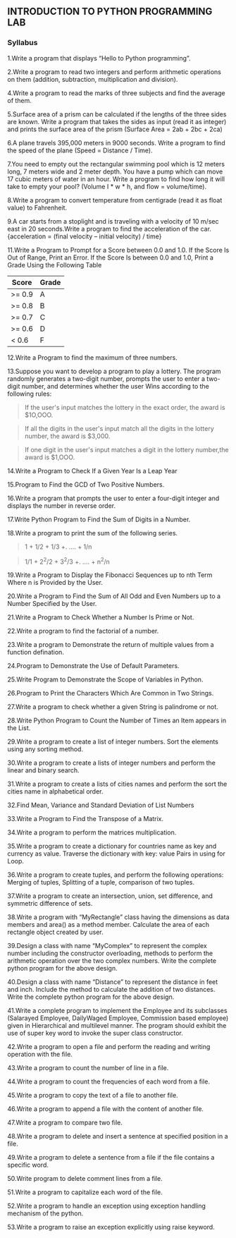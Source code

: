 ##  INTRODUCTION TO PYTHON PROGRAMMING LAB
### Syllabus
1.Write a program that displays “Hello to Python programming”.

2.Write a program to read two integers and perform arithmetic operations on them
(addition, subtraction, multiplication and division).

4.Write a program to read the marks of three subjects and find the average of them.

5.Surface area of a prism can be calculated if the lengths of the three sides are known. Write a
 program that takes the sides as input (read it as integer) and prints the surface area of the prism
 (Surface Area = 2ab + 2bc + 2ca)

6.A plane travels 395,000 meters in 9000 seconds. Write a program to find the speed of the plane
 (Speed = Distance / Time). 

7.You need to empty out the rectangular swimming pool which is 12 meters long, 7 meters wide
 and 2 meter depth. You have a pump which can move 17 cubic meters of water in an hour. Write a program to find how long it will take to empty your pool? (Volume I * w * h, and flow = volume/time).

8.Write a program to convert temperature from centigrade (read it as float value) to Fahrenheit.


9.A car starts from a stoplight and is traveling with a velocity of 10 m/sec east in 20 seconds.Write a program to find the acceleration of the car.
{acceleration = (final velocity – initial velocity) / time}


11.Write a Program to Prompt for a Score between 0.0 and 1.0. If the Score Is Out of Range, Print
an Error. If the Score Is between 0.0 and 1.0, Print a Grade Using the Following Table

| Score    | Grade |
|----------|-------|
| >= 0.9   | A     |
| >= 0.8   | B     |
| >= 0.7   | C     |
| >= 0.6   | D     |
| < 0.6    | F     |

12.Write a Program to find the maximum of three numbers.

13.Suppose you want to develop a program to play a lottery. The program randomly generates a
two-digit number, prompts the user to enter a two-digit number, and determines whether the user
Wins according to the following rules:
>If the user's input matches the lottery in the exact order, the award is $1O,OOO.

>If all the digits in the user's input match all the digits in the lottery number, the award is $3,000.

>If one digit in the user's input matches a digit in the lottery number,the award is $1,OOO.

14.Write a Program to Check If a Given Year Is a Leap Year

15.Program to Find the GCD of Two Positive Numbers.

16.Write a program that prompts the user to enter a four-digit integer and displays the number in reverse order.

17.Write Python Program to Find the Sum of Digits in a Number.

18.Write a program to print the sum of the following series.
> 1 + 1/2 + 1/3 +. …. + 1/n

> 1/1 + 2<sup>2</sup>/2 + 3<sup>2</sup>/3 +. …. + n<sup>2</sup>/n

19.Write a Program to Display the Fibonacci Sequences up to nth Term Where n is Provided by the User.

20.Write a Program to Find the Sum of All Odd and Even Numbers up to a Number Specified by the User.

21.Write a Program to Check Whether a Number Is Prime or Not.

22.Write a program to find the factorial of a number.

23.Write a program to Demonstrate the return of multiple values from a function defination.

24.Program to Demonstrate the Use of Default Parameters.

25.Write Program to Demonstrate the Scope of Variables in Python.

26.Program to Print the Characters Which Are Common in Two Strings.

27.Write a program to check whether a given String is palindrome or not.

28.Write Python Program to Count the Number of Times an Item appears in the List.

29.Write a program to create a list of integer numbers. Sort the elements using any sorting method.

30.Write a program to create a lists of integer numbers and perform the linear and binary search.

31.Write a program to create a lists of cities names and perform the sort the cities name in
 alphabetical order. 

32.Find Mean, Variance and Standard Deviation of List Numbers

33.Write a Program to Find the Transpose of a Matrix.

34.Write a program to perform the matrices multiplication.

35.Write a program to create a dictionary for countries name as key and currency as value. Traverse
 the dictionary with key: value Pairs in using for Loop.

36.Write a program to create tuples, and perform the following operations: Merging of tuples,
 Splitting of a tuple, comparison of two tuples.

37.Write a program to create an intersection, union, set difference, and symmetric difference of sets.

38.Write a program with “MyRectangle” class having the dimensions as data members and area() as
 a method member. Calculate the area of each rectangle object created by user.

39.Design a class with name “MyComplex” to represent the complex number including the
 constructor overloading, methods to perform the arithmetic operation over the two complex
 numbers. Write the complete python program for the above design.

40.Design a class with name “Distance” to represent the distance in feet and inch. Include the
 method to calculate the addition of two distances. Write the complete python program for the
 above design.

41.Write a complete program to implement the Employee and its subclasses (Salarayed Employee,
 DailyWaged Employee, Commission based employee) given in Hierarchical and multilevel
 manner. The program should exhibit the use of super key word to invoke the super class
 constructor.

42.Write a program to open a file and perform the reading and writing operation with the file.

43.Write a program to count the number of line in a file.

44.Write a program to count the frequencies of each word from a file.

45.Write a program to copy the text of a file to another file.

46.Write a program to append a file with the content of another file.

47.Write a program to compare two file.

48.Write a program to delete and insert a sentence at specified position in a file.

49.Write a program to delete a sentence from a file if the file contains a specific word.

50.Write program to delete comment lines from a file.

51.Write a program to capitalize each word of the file.

52.Write a program to handle an exception using exception handling mechanism of the python.

53.Write a program to raise an exception explicitly using raise keyword. 

